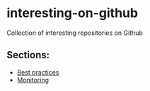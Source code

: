 # interesting-on-github
Collection of interesting repositories on Github

## Sections:
- [Best practices](best_practices.md)
- [Monitoring](monitoring.md)
